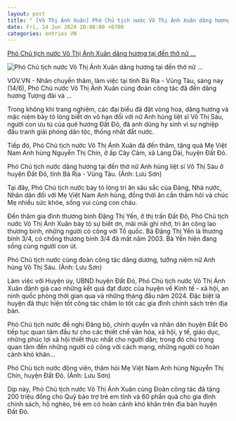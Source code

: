```yaml
---
layout: post
title: " [Võ Thị Ánh Xuân] Phó Chủ tịch nước Võ Thị Ánh Xuân dâng hương tại đền thờ nữ ..."
date: Fri, 14 Jun 2024 20:00:00 +0700
categories: entries VN
---
```

[Phó Chủ tịch nước Võ Thị Ánh Xuân dâng hương tại đền thờ nữ ...](https://vov.vn/chinh-tri/pho-chu-tich-nuoc-vo-thi-anh-xuan-dang-huong-tai-den-tho-nu-anh-hung-vo-thi-sau-post1101497.vov)

![Phó Chủ tịch nước Võ Thị Ánh Xuân dâng hương tại đền thờ nữ ...](https://vov-media.emitech.vn/sites/default/files/styles/og_image/public/2024-06/anh_xuan_dang_huong_1.jpg?v=1718378718)

VOV.VN - Nhân chuyến thăm, làm việc tại tỉnh Bà Rịa - Vũng Tàu, sáng nay (14/6), Phó Chủ nước Võ Thị Ánh Xuân cùng đoàn công tác đã đến dâng hương Tượng đài và ...

Trong không khí trang nghiêm, các đại biểu đã đặt vòng hoa, dâng hương và mặc niệm bày tỏ lòng biết ơn vô hạn đối với nữ Anh hùng liệt sĩ Võ Thị Sáu, người con ưu tú của quê hương Đất Đỏ, đã anh dũng hy sinh vì sự nghiệp đấu tranh giải phóng dân tộc, thống nhất đất nước.

Tiếp đó, Phó Chủ tịch nước Võ Thị Ánh Xuân đã đến thăm, tặng quà Mẹ Việt Nam Anh hùng Nguyễn Thị Chín, ở ấp Cây Cám, xã Láng Dài, huyện Đất Đỏ.

Phó Chủ tịch nước dâng hương tại đền thờ nữ Anh hùng liệt sĩ Võ Thị Sáu ở huyện Đất Đỏ, tỉnh Bà Rịa - Vũng Tàu. (Ảnh: Lưu Sơn)

Tại đây, Phó Chủ tịch nước bày tỏ lòng tri ân sâu sắc của Đảng, Nhà nước, Nhân dân đối với Mẹ Việt Nam Anh hùng, đồng thời ân cần thăm hỏi và chúc Mẹ nhiều sức khỏe, sống vui cùng con cháu.

Đến thăm gia đình thương binh Đặng Thị Yến, ở thị trấn Đất Đỏ, Phó Chủ tịch nước Võ Thị Ánh Xuân bày tỏ sự biết ơn, mãi mãi ghi nhớ, tri ân công lao thương binh, những người có công với Tổ quốc. Bà Đặng Thị Yến là thương binh 3/4, có chồng thương binh 3/4 đã mất năm 2003. Bà Yến hiện đang sống cùng người con út.

Phó Chủ tịch nước cùng đoàn công tác dâng dương, tưởng niệm nữ Anh hùng Võ Thị Sáu. (Ảnh: Lưu Sơn)

Làm việc với Huyện ủy, UBND huyện Đất Đỏ, Phó Chủ tịch nước Võ Thị Ánh Xuân đánh giá cao những kết quả đạt được của huyện về Kinh tế - xã hội, an ninh quốc phòng thời gian qua và những tháng đầu năm 2024. Đặc biệt là huyện đã thực hiện tốt công tác chăm lo tốt các gia đình chính sách trên địa bàn.

Phó Chủ tịch nước đề nghị Đảng bộ, chính quyền và nhân dân huyện Đất Đỏ tiếp tục quan tâm đầu tư cho các thiết chế văn hóa, xã hội, y tế, giáo dục, những phúc lợi xã hội thiết thực nhất cho người dân; trong đó chú trọng quan tâm đến những người có công với cách mạng, những người có hoàn cảnh khó khăn...

Phó Chủ tịch nước động viên, thăm hỏi Mẹ Việt Nam Anh hùng Nguyễn Thị Chín, huyện Đất Đỏ. (Ảnh: Lưu Sơn)

Dịp này, Phó Chủ tịch nước Võ Thị Ánh Xuân cùng Đoàn công tác đã tặng 200 triệu đồng cho Quỹ bảo trợ trẻ em tỉnh và 60 phần quà cho gia đình chính sách, hộ nghèo, trẻ em có hoàn cảnh khó khăn trên địa bàn huyện Đất Đỏ.

